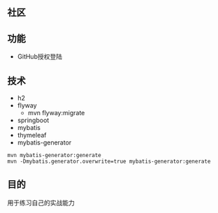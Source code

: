 ## 社区
## 功能
- GitHub授权登陆
## 技术
- h2
- flyway
    - mvn flyway:migrate
- springboot
- mybatis
- thymeleaf
- mybatis-generator
```shell script
mvn mybatis-generator:generate 
mvn -Dmybatis.generator.overwrite=true mybatis-generator:generate
```
## 目的
用于练习自己的实战能力